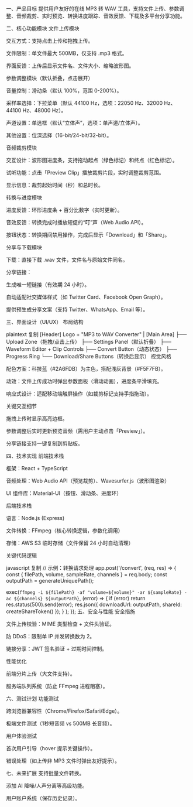 一、产品目标
提供用户友好的在线 MP3 转 WAV 工具，支持文件上传、参数调整、音频裁剪、实时预览、转换进度跟踪、音效反馈、下载及多平台分享功能。

二、核心功能模块
文件上传模块

交互方式：支持点击上传和拖拽上传。

文件限制：单文件最大 500MB，仅支持 .mp3 格式。

界面反馈：上传后显示文件名、文件大小、缩略波形图。

参数调整模块（默认折叠，点击展开）

音量控制：滑动条（默认 100%，范围 0-200%）。

采样率选择：下拉菜单（默认 44100 Hz，选项：22050 Hz、32000 Hz、44100 Hz、48000 Hz）。

声道设置：单选框（默认“立体声”，选项：单声道/立体声）。

其他设置：位深选择（16-bit/24-bit/32-bit）。

音频裁剪模块

交互设计：波形图进度条，支持拖动起点（绿色标记）和终点（红色标记）。

试听功能：点击「Preview Clip」播放裁剪片段，实时调整裁剪范围。

显示信息：裁剪起始时间（秒）和总时长。

转换与进度模块

进度反馈：环形进度条 + 百分比数字（实时更新）。

音效反馈：转换完成时播放短促的“叮”声（Web Audio API）。

按钮状态：转换期间禁用操作，完成后显示「Download」和「Share」。

分享与下载模块

下载：直接下载 .wav 文件，文件名与原始文件同名。

分享链接：

生成唯一短链接（有效期 24 小时）。

自动适配社交媒体样式（如 Twitter Card、Facebook Open Graph）。

提供预生成分享文案（支持 Twitter、WhatsApp、Email 等）。

三、界面设计（UI/UX）
布局结构

plaintext
复制
[Header] Logo + "MP3 to WAV Converter"
|
[Main Area]
├── Upload Zone（拖拽/点击上传）
├── Settings Panel（默认折叠）
├── Waveform Editor + Clip Controls
├── Convert Button（动态状态）
├── Progress Ring
└── Download/Share Buttons（转换后显示）
视觉风格

配色方案：科技蓝（#2A6FDB）为主色，搭配浅灰背景（#F5F7FB）。

动效：文件上传成功时弹出参数面板（滑动动画），进度条平滑填充。

响应式设计：适配移动端触屏操作（如裁剪标记支持手指拖动）。

关键交互细节

拖拽上传时显示高亮边框。

参数调整后实时更新预览音频（需用户主动点击「Preview」）。

分享链接支持一键复制到剪贴板。

四、技术实现
前端技术栈

框架：React + TypeScript

音频处理：Web Audio API（预览裁剪）、Wavesurfer.js（波形图渲染）

UI 组件库：Material-UI（按钮、滑动条、进度环）

后端技术栈

语言：Node.js (Express)

文件转换：FFmpeg（核心转换逻辑，参数化调用）

存储：AWS S3 临时存储（文件保留 24 小时自动清理）

关键代码逻辑

javascript
复制
// 示例：转换请求处理
app.post('/convert', (req, res) => {
  const { filePath, volume, sampleRate, channels } = req.body;
  const outputPath = generateUniquePath();
  
  exec(`ffmpeg -i ${filePath} -af "volume=${volume}" -ar ${sampleRate} -ac ${channels} ${outputPath}`, 
    (error) => {
      if (error) return res.status(500).send(error);
      res.json({ downloadUrl: outputPath, shareId: createShareToken() });
    }
  );
});
五、安全与性能
安全措施

文件上传校验：MIME 类型检查 + 文件头验证。

防 DDoS：限制单 IP 并发转换数为 2。

链接分享：JWT 签名验证 + 过期时间控制。

性能优化

前端分片上传（大文件支持）。

服务端队列系统（防止 FFmpeg 进程阻塞）。

六、测试计划
功能测试

跨浏览器兼容性（Chrome/Firefox/Safari/Edge）。

极端文件测试（1秒短音频 vs 500MB 长音频）。

用户体验测试

首次用户引导（hover 提示关键操作）。

错误处理（如上传非 MP3 文件时弹出友好提示）。

七、未来扩展
支持批量文件转换。

添加 AI 降噪/人声分离等高级功能。

用户账户系统（保存历史记录）。